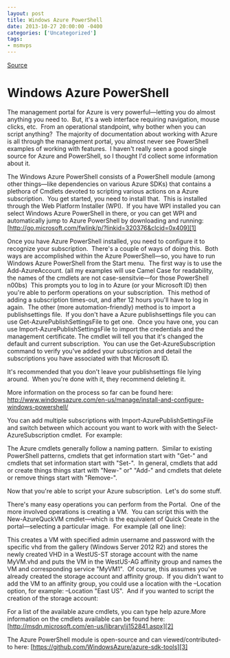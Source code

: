 ```yaml
---
layout: post
title: Windows Azure PowerShell
date: 2013-10-27 20:00:00 -0400
categories: ['Uncategorized']
tags:
- msmvps
---
```

[Source](http://pr-blog.azurewebsites.net/2013/10/29/windows-azure-powershell/ "Permalink to Windows Azure PowerShell")

# Windows Azure PowerShell

The management portal for Azure is very powerful—letting you do almost anything you need to.  But, it's a web interface requiring navigation, mouse clicks, etc.  From an operational standpoint, why bother when you can script anything?  The majority of documentation about working with Azure is all through the management portal, you almost never see PowerShell examples of working with features.  I haven't really seen a good single source for Azure and PowerShell, so I thought I'd collect some information about it.

The Windows Azure PowerShell consists of a PowerShell module (among other things—like dependencies on various Azure SDKs) that contains a plethora of Cmdlets devoted to scripting various actions on a Azure subscription.  You get started, you need to install that.  This is installed through the Web Platform Installer (WPI).  If you have WPI installed you can select Windows Azure PowerShell in there, or you can get WPI and automatically jump to Azure PowerShell by downloading and running: [http://go.microsoft.com/fwlink/p/?linkid=320376&clcid=0x409][1]

Once you have Azure PowerShell installed, you need to configure it to recognize your subscription.  There's a couple of ways of doing this.  Both ways are accomplished within the Azure PowerShell—so, you have to run Windows Azure PowerShell from the Start menu.  The first way is to use the Add-AzureAccount. (all my examples will use Camel Case for readability, the names of the cmdlets are not case-sensitvie—for those PowerShell n00bs)  This prompts you to log in to Azure (or your Microsoft ID) then you're able to perform operations on your subscription.  This method of adding a subscription times-out, and after 12 hours you'll have to log in again.  The other (more automation-friendly) method is to import a publishsettings file.  If you don't have a Azure publishsettings file you can use Get-AzurePublishSettingsFile to get one.  Once you have one, you can use Import-AzurePublishSettingsFile to import the credentials and the management certificate. The cmdlet will tell you that it's changed the default and current subscription.  You can use the Get-AzureSubscription command to verify you've added your subscription and detail the subscriptions you have associated with that Microsoft ID.

It's recommended that you don't leave your publishsettings file lying around.  When you're done with it, they recommend deleting it.

More information on the process so far can be found here: <http://www.windowsazure.com/en-us/manage/install-and-configure-windows-powershell/>

You can add multiple subscriptions with Import-AzurePublishSettingsFile and switch between which account you want to work with with the Select-AzureSubscription cmdlet.  For example:

The Azure cmdlets generally follow a naming pattern.  Similar to existing PowerShell patterns, cmdlets that get information start with "Get-" and cmdlets that set information start with "Set-".  In general, cmdlets that add or create things things start with "New-" or" "Add-" and cmdlets that delete or remove things start with "Remove-".

Now that you're able to script your Azure subscription.  Let's do some stuff.

There's many easy operations you can perform from the Portal.  One of the more involved operations is creating a VM.  You can script this with the New-AzureQuckVM cmdlet—which is the equivalent of Quick Create in the portal—selecting a particular image.  For example (all one line):

This creates a VM with specified admin username and password with the specific vhd from the gallery (Windows Server 2012 R2) and stores the newly created VHD in a WestUS-ST storage account with the name MyVM.vhd and puts the VM in the WestUS-AG affinity group and names the VM and corresponding service "MyVM1".  Of course, this assumes you've already created the storage account and affinity group.  If you didn't want to add the VM to an affinity group, you could use a location with the –Location option, for example: –Location "East US".  And if you wanted to script the creation of the storage account:

For a list of the available azure cmdlets, you can type help azure.More information on the cmdlets available can be found here: [http://msdn.microsoft.com/en-us/library/jj152841.aspx][2]

The Azure PowerShell module is open-source and can viewed/contributed-to here: [https://github.com/WindowsAzure/azure-sdk-tools][3]

[1]: http://go.microsoft.com/fwlink/p/?linkid=320376&clcid=0x409 "Microsoft Web Platform Installer"
[2]: http://bit.ly/1bvPYuf "http://msdn.microsoft.com/en-us/library/jj152841.aspx"
[3]: http://bit.ly/17o6i3y "Windows Azure PowerShell code repository"

